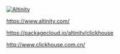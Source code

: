 



[![Altinity](https://static1.squarespace.com/static/58d158119f745633ea326878/t/58d4fbed46c3c41b05fa571b/1534200269071/?format=1500w)](https://www.altinity.com/) 

https://www.altinity.com/



https://packagecloud.io/altinity/clickhouse



http://www.clickhouse.com.cn/